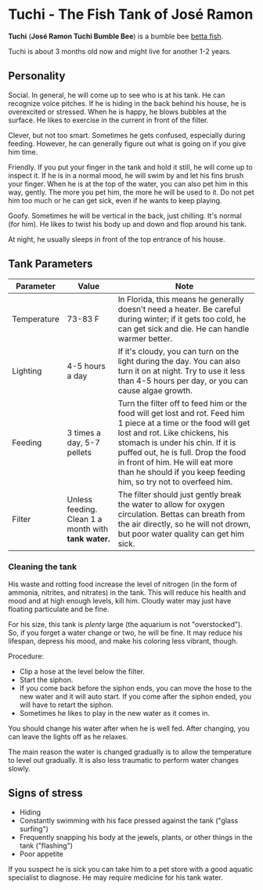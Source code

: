 # Tuchi - The Fish Tank of José Ramon

**Tuchi** (**José Ramon Tuchi Bumble Bee**) is a bumble bee [betta fish](https://en.wikipedia.org/wiki/Siamese_fighting_fish).

Tuchi is about 3 months old now and might live for another 1-2 years.

## Personality

Social. In general, he will come up to see who is at his tank. He can recognize voice pitches. If he is hiding in the back behind his house, he is overexcited or stressed. When he is happy, he blows bubbles at the surface. He likes to exercise in the current in front of the filter.

Clever, but not too smart. Sometimes he gets confused, especially during feeding. However, he can generally figure out what is going on if you give him time.

Friendly. If you put your finger in the tank and hold it still, he will come up to inspect it. If he is in a normal mood, he will swim by and let his fins brush your finger. When he is at the top of the water, you can also pet him in this way, gently. The more you pet him, the more he will be used to it. Do not pet him too much or he can get sick, even if he wants to keep playing.

Goofy. Sometimes he will be vertical in the back, just chilling. It's normal (for him). He likes to twist his body up and down and flop around his tank.

At night, he usually sleeps in front of the top entrance of his house.

## Tank Parameters

| Parameter | Value | Note |
| ---- | ---- | ---- |
| Temperature | 73-83 F | In Florida, this means he generally doesn't need a heater. Be careful during winter; if it gets too cold, he can get sick and die. He can handle warmer better.|
| Lighting | 4-5 hours a day | If it's cloudy, you can turn on the light during the day. You can also turn it on at night. Try to use it less than 4-5 hours per day, or you can cause algae growth. |
| Feeding | 3 times a day, 5-7 pellets | Turn the filter off to feed him or the food will get lost and rot. Feed him 1 piece at a time or the food will get lost and rot. Like chickens, his stomach is under his chin. If it is puffed out, he is full. Drop the food in front of him. He will eat more than he should if you keep feeding him, so try not to overfeed him. |
| Filter | Unless feeding. Clean 1 a month with **tank water.** | The filter should just gently break the water to allow for oxygen circulation. Bettas can breath from the air directly, so he will not drown, but poor water quality can get him sick.|

### Cleaning the tank

His waste and rotting food increase the level of nitrogen (in the form of ammonia, nitrites, and nitrates) in the tank. This will reduce his health and mood and at high enough levels, kill him. Cloudy water may just have floating particulate and be fine.

For his size, this tank is *plenty* large (the aquarium is not "overstocked"). So, if you forget a water change or two, he will be fine. It may reduce his lifespan, depress his mood, and make his coloring less vibrant, though.

Procedure:

- Clip a hose at the level below the filter.
- Start the siphon.
- If you come back before the siphon ends, you can move the hose to the new water and it will auto start. If you come after the siphon ended, you will have to retart the siphon.
- Sometimes he likes to play in the new water as it comes in.

You should change his water after when he is well fed. After changing, you can leave the lights off as he relaxes.

The main reason the water is changed gradually is to allow the temperature to level out gradually. It is also less traumatic to perform water changes slowly.

## Signs of stress

* Hiding
* Constantly swimming with his face pressed against the tank ("glass surfing")
* Frequently snapping his body at the jewels, plants, or other things in the tank ("flashing")
* Poor appetite

If you suspect he is sick you can take him to a pet store with a good aquatic specialist to diagnose. He may require medicine for his tank water.

